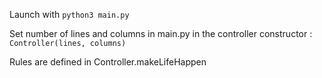 Launch with `python3 main.py`

Set number of lines and columns in main.py in the controller constructor : `Controller(lines, columns)`

Rules are defined in Controller.makeLifeHappen
